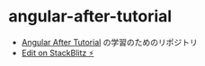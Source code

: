 # angular-after-tutorial

- [Angular After Tutorial](https://gitbook.lacolaco.net/angular-after-tutorial/) の学習のためのリポジトリ
- [Edit on StackBlitz ⚡️](https://stackblitz.com/edit/angular-after-tutorial)
